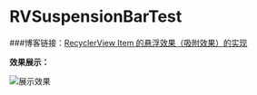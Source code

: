 # RVSuspensionBarTest

###博客链接：[RecyclerView Item 的悬浮效果（吸附效果）的实现](https://blog.csdn.net/OneDeveloper/article/details/79760228)

**效果展示：**


![展示效果](https://img-blog.csdn.net/20180330172900538?watermark/2/text/aHR0cHM6Ly9ibG9nLmNzZG4ubmV0L09uZURldmVsb3Blcg==/font/5a6L5L2T/fontsize/400/fill/I0JBQkFCMA==/dissolve/70)